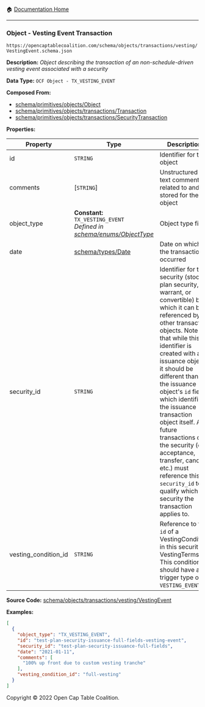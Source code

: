 :house: [Documentation Home](/README.md)

---

### Object - Vesting Event Transaction

`https://opencaptablecoalition.com/schema/objects/transactions/vesting/VestingEvent.schema.json`

**Description:** _Object describing the transaction of an non-schedule-driven vesting event associated with a security_

**Data Type:** `OCF Object - TX_VESTING_EVENT`

**Composed From:**

- [schema/primitives/objects/Object](/docs/schema/primitives/objects/Object.md)
- [schema/primitives/objects/transactions/Transaction](/docs/schema/primitives/objects/transactions/Transaction.md)
- [schema/primitives/objects/transactions/SecurityTransaction](/docs/schema/primitives/objects/transactions/SecurityTransaction.md)

**Properties:**

| Property             | Type                                                                                                          | Description                                                                                                                                                                                                                                                                                                                                                                                                                                                                                                 | Required   |
| -------------------- | ------------------------------------------------------------------------------------------------------------- | ----------------------------------------------------------------------------------------------------------------------------------------------------------------------------------------------------------------------------------------------------------------------------------------------------------------------------------------------------------------------------------------------------------------------------------------------------------------------------------------------------------- | ---------- |
| id                   | `STRING`                                                                                                      | Identifier for the object                                                                                                                                                                                                                                                                                                                                                                                                                                                                                   | `REQUIRED` |
| comments             | [`STRING`]                                                                                                    | Unstructured text comments related to and stored for the object                                                                                                                                                                                                                                                                                                                                                                                                                                             | -          |
| object_type          | **Constant:** `TX_VESTING_EVENT`</br>_Defined in [schema/enums/ObjectType](/docs/schema/enums/ObjectType.md)_ | Object type field                                                                                                                                                                                                                                                                                                                                                                                                                                                                                           | `REQUIRED` |
| date                 | [schema/types/Date](/docs/schema/types/Date.md)                                                               | Date on which the transaction occurred                                                                                                                                                                                                                                                                                                                                                                                                                                                                      | `REQUIRED` |
| security_id          | `STRING`                                                                                                      | Identifier for the security (stock, plan security, warrant, or convertible) by which it can be referenced by other transaction objects. Note that while this identifier is created with an issuance object, it should be different than the issuance object's `id` field which identifies the issuance transaction object itself. All future transactions on the security (e.g. acceptance, transfer, cancel, etc.) must reference this `security_id` to qualify which security the transaction applies to. | `REQUIRED` |
| vesting_condition_id | `STRING`                                                                                                      | Reference to the `id` of a VestingCondition in this security's VestingTerms. This condition should have a trigger type of `VESTING_EVENT`.                                                                                                                                                                                                                                                                                                                                                                  | `REQUIRED` |

**Source Code:** [schema/objects/transactions/vesting/VestingEvent](/schema/objects/transactions/vesting/VestingEvent.schema.json)

**Examples:**

```json
[
  {
    "object_type": "TX_VESTING_EVENT",
    "id": "test-plan-security-issuance-full-fields-vesting-event",
    "security_id": "test-plan-security-issuance-full-fields",
    "date": "2021-01-11",
    "comments": [
      "100% up front due to custom vesting tranche"
    ],
    "vesting_condition_id": "full-vesting"
  }
]
```

Copyright © 2022 Open Cap Table Coalition.
